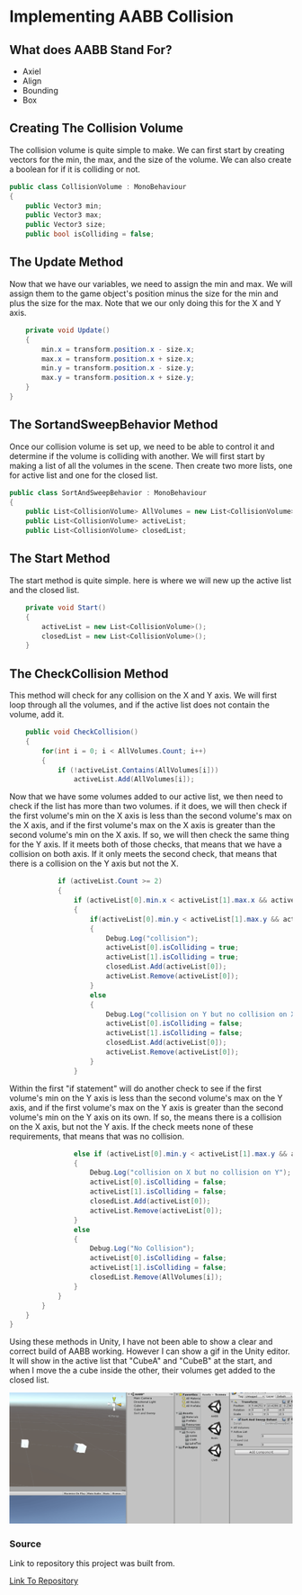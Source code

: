 # **Implementing AABB Collision**

## **What does AABB Stand For?**
- Axiel
- Align
- Bounding
- Box

## **Creating The Collision Volume**

The collision volume is quite simple to make. We can first start by creating vectors for the min, the max, and the size of the volume. We can also create a boolean for if it is colliding or not.

```C#
public class CollisionVolume : MonoBehaviour
{
    public Vector3 min;
    public Vector3 max;
    public Vector3 size;
    public bool isColliding = false;
```

## **The Update Method**

Now that we have our variables, we need to assign the min and max. We will assign them to the game object's position minus the size for the min and plus the size for the max. Note that we our only doing this for the X and Y axis.

```C#
    private void Update()
    {
        min.x = transform.position.x - size.x;
        max.x = transform.position.x + size.x;
        min.y = transform.position.x - size.y;
        max.y = transform.position.x + size.y;
    }
}
```

## **The SortandSweepBehavior Method**

Once our collision volume is set up, we need to be able to control it and determine if the volume is colliding with another. We will first start by making a list of all the volumes in the scene. Then create two more lists, one for active list and one for the closed list.

```C#
public class SortAndSweepBehavior : MonoBehaviour
{
    public List<CollisionVolume> AllVolumes = new List<CollisionVolume>();
    public List<CollisionVolume> activeList;
    public List<CollisionVolume> closedList;
```

## **The Start Method**

The start method is quite simple. here is where we will new up the active list and the closed list.

```C#
    private void Start()
    {
        activeList = new List<CollisionVolume>();
        closedList = new List<CollisionVolume>();
    }
```

## **The CheckCollision Method**

This method will check for any collision on the X and Y axis. We will first loop through all the volumes, and if the active list does not contain the volume, add it.

```C#
    public void CheckCollision()
    {
        for(int i = 0; i < AllVolumes.Count; i++)
        {
            if (!activeList.Contains(AllVolumes[i]))
                activeList.Add(AllVolumes[i]);
```

Now that we have some volumes added to our active list, we then need to check if the list has more than two volumes. if it does, we will then check if the first volume's min on the X axis is less than the second volume's max on the X axis, and if the first volume's max on the X axis is greater than the second volume's min on the X axis. If so, we will then check the same thing for the Y axis. If it meets both of those checks, that means that we have a collision on both axis. If it only meets the second check, that means that there is a collision on the Y axis but not the X.

```C#
            if (activeList.Count >= 2)
            {
                if (activeList[0].min.x < activeList[1].max.x && activeList[0].max.x > activeList[1].min.x) 
                {
                    if(activeList[0].min.y < activeList[1].max.y && activeList[0].max.y > activeList[1].min.y)
                    {
                        Debug.Log("collision");
                        activeList[0].isColliding = true;
                        activeList[1].isColliding = true;
                        closedList.Add(activeList[0]);
                        activeList.Remove(activeList[0]);
                    }
                    else
                    {
                        Debug.Log("collision on Y but no collision on X");
                        activeList[0].isColliding = false;
                        activeList[1].isColliding = false;
                        closedList.Add(activeList[0]);
                        activeList.Remove(activeList[0]);
                    }
                }
```

Within the first "if statement" will do another check to see if the first volume's min on the Y axis is less than the second volume's max on the Y axis, and if the first volume's max on the Y axis is greater than the second volume's min on the Y axis on its own. If so, the means there is a collision on the X axis, but not the Y axis. If the check meets none of these requirements, that means that was no collision.

```C#
                else if (activeList[0].min.y < activeList[1].max.y && activeList[0].max.y > activeList[1].min.y)
                {
                    Debug.Log("collision on X but no collision on Y");
                    activeList[0].isColliding = false;
                    activeList[1].isColliding = false;
                    closedList.Add(activeList[0]);
                    activeList.Remove(activeList[0]);
                }
                else
                {
                    Debug.Log("No Collision");
                    activeList[0].isColliding = false;
                    activeList[1].isColliding = false;
                    closedList.Remove(AllVolumes[i]);
                }
            }
        }
    }
}
```

Using these methods in Unity, I have not been able to show a clear and correct build of AABB working. However I can show a gif in the Unity editor. It will show in the active list that "CubeA" and "CubeB" at the start, and when I move the a cube inside the other, their volumes get added to the closed list.

![alt text](https://raw.githubusercontent.com/lukeplaisance/Physics/master/Documentation/AABB_gif.gif "AABB")

### **Source**

Link to repository this project was built from.

[Link To Repository](https://github.com/lukeplaisance/Physics/tree/master/Assets/Scripts/AABB)

